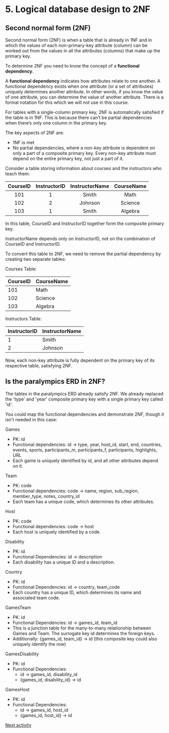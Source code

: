# 5. Logical database design to 2NF

## Second normal form (2NF)

Second normal form (2NF) is when a table that is already in 1NF and in which the values of each non-primary-key
attribute (column) can be worked out from the values in all the attributes (columns) that make up the primary key.

To determine 2NF you need to know the concept of a **functional dependency**.

A **functional dependency** indicates how attributes relate to one another. A functional dependency exists when one
attribute (or a set of attributes) uniquely determines another attribute. In other words, if you know the value of one
attribute, you can determine the value of another attribute. There is a formal notation for this which we will not use
in this course.

For tables with a single-column primary key, 2NF is automatically satisfied if the table is in 1NF. This is because
there can’t be partial dependencies when there’s only one column in the primary key.

The key aspects of 2NF are:

- 1NF is met
- No partial dependencies, where a non-key attribute is dependent on only a part of a composite primary key.
  Every non-key attribute must depend on the entire primary key, not just a part of it.

Consider a table storing information about courses and the instructors who teach them:

| CourseID | InstructorID | InstructorName | CourseName |
|:--------:|:------------:|:--------------:|:----------:|
|   101    |      	1      |     Smith      |    Math    |
|   102    |      	2      |    Johnson     |  Science   |
|   103    |      	1      |     Smith      |  Algebra   |

In this table, CourseID and InstructorID together form the composite primary key.

InstructorName depends only on InstructorID, not on the combination of CourseID and InstructorID.

To convert this table to 2NF, we need to remove the partial dependency by creating two separate tables:

Courses Table:

| CourseID | CourseName |
|:---------|:-----------|
| 101      | Math       |
| 102      | Science    |
| 103      | Algebra    |

Instructors Table:

| InstructorID | InstructorName |
|:-------------|:---------------|
| 1            | Smith          |
| 2            | Johnson        |

Now, each non-key attribute is fully dependent on the primary key of its respective table, satisfying 2NF.

## Is the paralympics ERD in 2NF?

The tables in the paralympics ERD already satisfy 2NF. We already replaced the 'type' and 'year' composite primary key
with a single primary key called 'id'.

You could map the functional dependencies and demonstrate 2NF, though it isn't needed in this case:

Games

- PK: id
- Functional dependencies: id → type, year, host_id, start, end, countries, events, sports, participants_m,
  participants_f, participants, highlights, URL
- Each game is uniquely identified by id, and all other attributes depend on it.

Team

- PK: code
- Functional dependencies: code → name, region, sub_region, member_type, notes, country_id
- Each team has a unique code, which determines its other attributes.

Host

- PK: code
- Functional dependencies: code → host
- Each host is uniquely identified by a code.

Disability

- PK: id
- Functional Dependencies: id → description
- Each disability has a unique ID and a description.

Country

- PK: id
- Functional Dependencies: id → country, team_code
- Each country has a unique ID, which determines its name and associated team code.

GamesTeam

- PK: id
- Functional Dependencies: id → games_id, team_id
- This is a junction table for the many-to-many relationship between Games and Team. The surrogate key id determines the
  foreign keys.
- Additionally: {games_id, team_id} → id (this composite key could also uniquely identify the row)

GamesDisability

- PK: id
- Functional Dependencies:
    - id → games_id, disability_id
    - {games_id, disability_id} → id

GamesHost

- PK: id
- Functional Dependencies:
    - id → games_id, host_id
    - {games_id, host_id} → id

[Next activity](3-06-logical-design-3nf.md)
